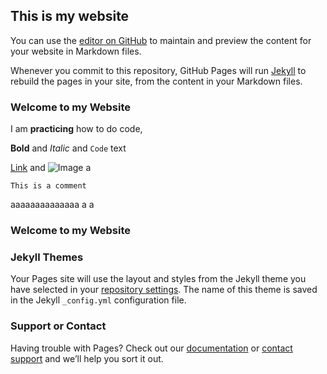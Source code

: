 ## This is my website

You can use the [editor on GitHub](https://github.com/RickJacome/MySite/edit/master/README.md) to maintain and preview the content for your website in Markdown files.

Whenever you commit to this repository, GitHub Pages will run [Jekyll](https://jekyllrb.com/) to rebuild the pages in your site, from the content in your Markdown files.

### Welcome to my Website

I am **practicing** how to do code, 


**Bold** and _Italic_ and `Code` text

[Link](url) and ![Image](src)
a
```
This is a comment
```
aaaaaaaaaaaaaa
a
a
### Welcome to my Website

### Jekyll Themes

Your Pages site will use the layout and styles from the Jekyll theme you have selected in your [repository settings](https://github.com/RickJacome/MySite/settings). The name of this theme is saved in the Jekyll `_config.yml` configuration file.

### Support or Contact

Having trouble with Pages? Check out our [documentation](https://help.github.com/categories/github-pages-basics/) or [contact support](https://github.com/contact) and we’ll help you sort it out.
